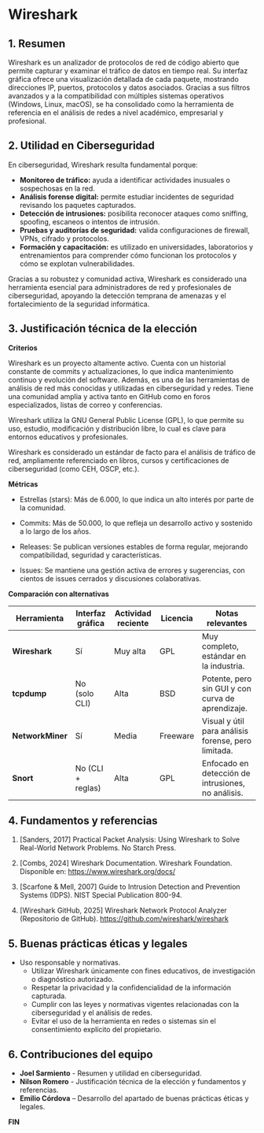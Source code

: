 # Wireshark

## 1. Resumen
Wireshark es un analizador de protocolos de red de código abierto que permite capturar y examinar el tráfico de datos en tiempo real. Su interfaz gráfica ofrece una visualización detallada de cada paquete, mostrando direcciones IP, puertos, protocolos y datos asociados. Gracias a sus filtros avanzados y a la compatibilidad con múltiples sistemas operativos (Windows, Linux, macOS), se ha consolidado como la herramienta de referencia en el análisis de redes a nivel académico, empresarial y profesional.

## 2. Utilidad en Ciberseguridad
En ciberseguridad, Wireshark resulta fundamental porque:
- **Monitoreo de tráfico:** ayuda a identificar actividades inusuales o sospechosas en la red.  
- **Análisis forense digital:** permite estudiar incidentes de seguridad revisando los paquetes capturados.  
- **Detección de intrusiones:** posibilita reconocer ataques como sniffing, spoofing, escaneos o intentos de intrusión.  
- **Pruebas y auditorías de seguridad:** valida configuraciones de firewall, VPNs, cifrado y protocolos.  
- **Formación y capacitación:** es utilizado en universidades, laboratorios y entrenamientos para comprender cómo funcionan los protocolos y cómo se explotan vulnerabilidades.  

Gracias a su robustez y comunidad activa, Wireshark es considerado una herramienta esencial para administradores de red y profesionales de ciberseguridad, apoyando la detección temprana de amenazas y el fortalecimiento de la seguridad informática.


## 3. Justificación técnica de la elección 

**Criterios** 

Wireshark es un proyecto altamente activo. Cuenta con un historial constante de commits y actualizaciones, lo que indica mantenimiento continuo y evolución del software. Además, es una de las herramientas de análisis de red más conocidas y utilizadas en ciberseguridad y redes. Tiene una comunidad amplia y activa tanto en GitHub como en foros especializados, listas de correo y conferencias.

Wireshark utiliza la GNU General Public License (GPL), lo que permite su uso, estudio, modificación y distribución libre, lo cual es clave para entornos educativos y profesionales.

Wireshark es considerado un estándar de facto para el análisis de tráfico de red, ampliamente referenciado en libros, cursos y certificaciones de ciberseguridad (como CEH, OSCP, etc.).

**Métricas** 

- Estrellas (stars): Más de 6.000, lo que indica un alto interés por parte de la comunidad.

- Commits: Más de 50.000, lo que refleja un desarrollo activo y sostenido a lo largo de los años.

- Releases: Se publican versiones estables de forma regular, mejorando compatibilidad, seguridad y características.

- Issues: Se mantiene una gestión activa de errores y sugerencias, con cientos de issues cerrados y discusiones colaborativas.

**Comparación con alternativas** 

| Herramienta       | Interfaz gráfica | Actividad reciente | Licencia | Notas relevantes                                      |
|-------------------|------------------|---------------------|----------|-------------------------------------------------------|
| **Wireshark**     | Sí               | Muy alta            | GPL      | Muy completo, estándar en la industria.               |
| **tcpdump**       | No (solo CLI)    | Alta                | BSD      | Potente, pero sin GUI y con curva de aprendizaje.     |
| **NetworkMiner**  | Sí               | Media               | Freeware | Visual y útil para análisis forense, pero limitada.   |
| **Snort**         | No (CLI + reglas)| Alta                | GPL      | Enfocado en detección de intrusiones, no análisis.    |


## 4. Fundamentos y referencias


1. [Sanders, 2017] Practical Packet Analysis: Using Wireshark to Solve Real-World Network Problems. No Starch Press.

2. [Combs, 2024] Wireshark Documentation. Wireshark Foundation. Disponible en: https://www.wireshark.org/docs/

3. [Scarfone & Mell, 2007] Guide to Intrusion Detection and Prevention Systems (IDPS). NIST Special Publication 800-94.

4. [Wireshark GitHub, 2025] Wireshark Network Protocol Analyzer (Repositorio de GitHub). https://github.com/wireshark/wireshark


## 5. Buenas prácticas éticas y legales
- Uso responsable y normativas.  
  - Utilizar Wireshark únicamente con fines educativos, de investigación o diagnóstico autorizado.  
  - Respetar la privacidad y la confidencialidad de la información capturada.  
  - Cumplir con las leyes y normativas vigentes relacionadas con la ciberseguridad y el análisis de redes.  
  - Evitar el uso de la herramienta en redes o sistemas sin el consentimiento explícito del propietario.  



## 6. Contribuciones del equipo
- **Joel Sarmiento** - Resumen y utilidad en ciberseguridad.
- **Nilson Romero** - Justificación técnica de la elección y fundamentos y referencias.
- **Emilio Córdova** – Desarrollo del apartado de buenas prácticas éticas y legales.

**FIN**